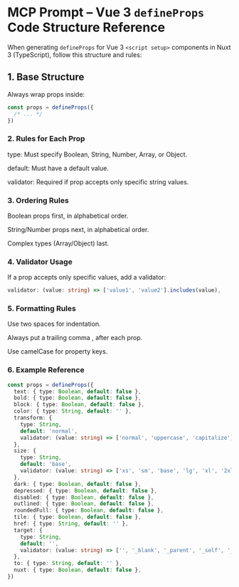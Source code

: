 # MCP Prompt – Vue 3 `defineProps` Code Structure Reference

When generating `defineProps` for Vue 3 `<script setup>` components in Nuxt 3 (TypeScript), follow this structure and rules:

## 1. Base Structure
Always wrap props inside:
```ts
const props = defineProps({
  /* ... */
})
```

### 2. Rules for Each Prop
type: Must specify Boolean, String, Number, Array, or Object.

default: Must have a default value.

validator: Required if prop accepts only specific string values.

### 3. Ordering Rules
Boolean props first, in alphabetical order.

String/Number props next, in alphabetical order.

Complex types (Array/Object) last.

### 4. Validator Usage
If a prop accepts only specific values, add a validator:
``` ts
validator: (value: string) => ['value1', 'value2'].includes(value),

```

### 5. Formatting Rules
Use two spaces for indentation.

Always put a trailing comma , after each prop.

Use camelCase for property keys.

### 6. Example Reference
```ts
const props = defineProps({
  text: { type: Boolean, default: false },
  bold: { type: Boolean, default: false },
  block: { type: Boolean, default: false },
  color: { type: String, default: '' },
  transform: {
    type: String,
    default: 'normal',
    validator: (value: string) => ['normal', 'uppercase', 'capitalize'].includes(value),
  },
  size: {
    type: String,
    default: 'base',
    validator: (value: string) => ['xs', 'sm', 'base', 'lg', 'xl', '2xl', '3xl'].includes(value),
  },
  dark: { type: Boolean, default: false },
  depressed: { type: Boolean, default: false },
  disabled: { type: Boolean, default: false },
  outlined: { type: Boolean, default: false },
  roundedFull: { type: Boolean, default: false },
  tile: { type: Boolean, default: false },
  href: { type: String, default: '' },
  target: {
    type: String,
    default: '',
    validator: (value: string) => ['', '_blank', '_parent', '_self', '_top'].includes(value),
  },
  to: { type: String, default: '' },
  nuxt: { type: Boolean, default: false },
})
```